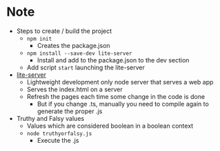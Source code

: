 # Note
* Steps to create / build the project
  * `npm init` 
    * Creates the package.json
  * `npm install --save-dev lite-server`
    * Install and add to the package.json to the dev section
  * Add script `start` launching the lite-server
* [lite-server](https://www.npmjs.com/package/lite-server)
  * Lightweight development only node server that serves a web app
  * Serves the index.html on a server
  * Refresh the pages each time some change in the code is done
    * But if you change .ts, manually you need to compile again to generate the proper .js
* Truthy and Falsy values
  * Values which are considered boolean in a boolean context
  * `node truthyorfalsy.js`
    * Execute the .js